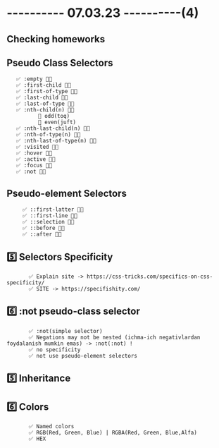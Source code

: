 # ---------- 07.03.23 ----------(4)

## Checking homeworks

## Pseudo Class Selectors

       ✅ :empty 👍🏻
       ✅ :first-child 👍🏻
       ✅ :first-of-type 👍🏻
       ✅ :last-child 👍🏻
       ✅ :last-of-type 👍🏻
       ✅ :nth-child(n) 👍🏻
              🎁 odd(toq)
              🎁 even(juft)
       ✅ :nth-last-child(n) 👍🏻
       ✅ :nth-of-type(n) 👍🏻
       ✅ :nth-last-of-type(n) 👍🏻
       ✅ :visited 👍🏻
       ✅ :hover 👍🏻
       ✅ :active 👍🏻
       ✅ :focus 👍🏻
       ✅ :not 👍🏻

## Pseudo-element Selectors

         ✅ ::first-latter 👍🏻
         ✅ ::first-line 👍🏻
         ✅ ::selection 👍🏻
         ✅ ::before 👍🏻
         ✅ ::after 👍🏻

## 5️⃣ Selectors Specificity

           ✅ Explain site -> https://css-tricks.com/specifics-on-css-specificity/
           ✅ SITE -> https://specifishity.com/

## 6️⃣ :not pseudo-class selector

           ✅ :not(simple selector)
           ✅ Negations may not be nested (ichma-ich negativlardan foydalanish mumkin emas) -> :not(:not) !
           ✅ no specificity
           ✅ not use pseudo-element selectors

## 5️⃣ Inheritance

## 6️⃣ Colors

           ✅ Named colors
           ✅ RGB(Red, Green, Blue) | RGBA(Red, Green, Blue,Alfa)
           ✅ HEX
